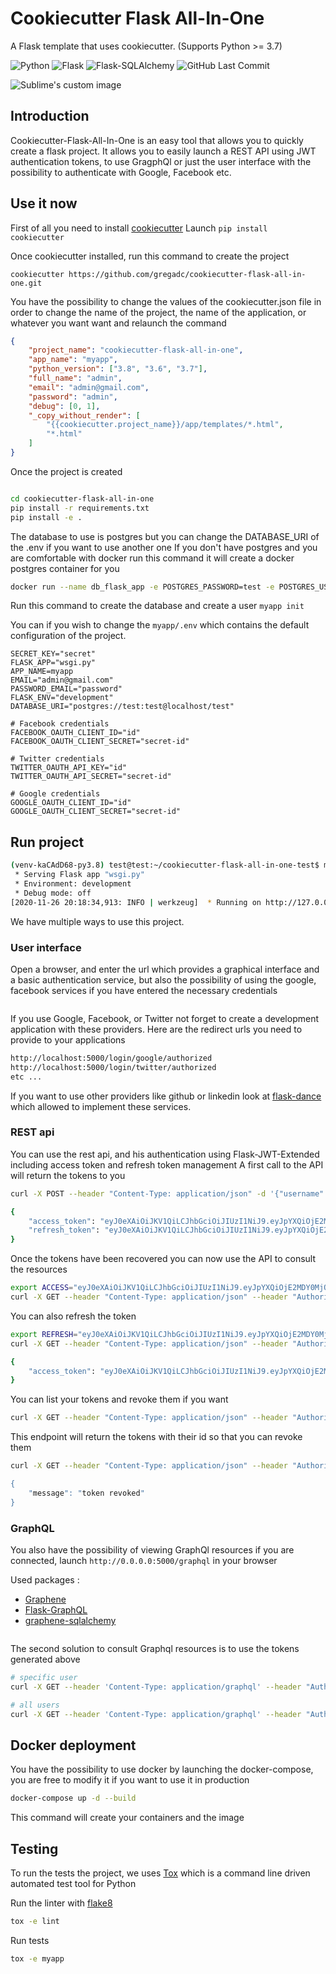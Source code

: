 # Cookiecutter Flask All-In-One

A Flask template that uses cookiecutter. (Supports Python >= 3.7)

![Python](https://img.shields.io/badge/Python-v^3.7-blue.svg?logo=python&longCache=true&logoColor=white&colorB=5e81ac&style=flat-square&colorA=4c566a)
![Flask](https://img.shields.io/badge/Flask-v2.2.4-blue.svg?longCache=true&logo=flask&style=flat-square&logoColor=white&colorB=5e81ac&color%20%20%20%20A=4c566a)
![Flask-SQLAlchemy](https://img.shields.io/badge/Flask--SQLAlchemy-3.0.2-red.svg?longCache=true&style=flat-square&logo=flask&logoColor=whit%20%20%20%20e&colorA=4c566a&colorB=5e81ac)
![GitHub Last Commit](https://img.shields.io/github/last-commit/google/skia.svg?style=flat-square&colorA=4c566a&colorB=a3be8c)

<p>
  <img src="{{cookiecutter.project_name}}/{{cookiecutter.app_name}}/static/img/cookiecutter.png" alt="Sublime's custom image"/>
</p>

## Introduction

Cookiecutter-Flask-All-In-One is an easy tool that allows you to quickly create a flask project.
It allows you to easily launch a REST API using JWT authentication tokens, to use GragphQl or just the user interface with the possibility to authenticate with Google, Facebook etc.

## Use it now

First of all you need to install [cookiecutter](https://cookiecutter.readthedocs.io/en/1.7.2/) 
Launch `pip install cookiecutter`

Once cookiecutter installed, run this command to create the project
```
cookiecutter https://github.com/gregadc/cookiecutter-flask-all-in-one.git
```

You have the possibility to change the values of the cookiecutter.json file in order to change the name of the project, the name of the application, or whatever you want want and relaunch the command
```json
{
    "project_name": "cookiecutter-flask-all-in-one",
    "app_name": "myapp",
    "python_version": ["3.8", "3.6", "3.7"],
    "full_name": "admin",
    "email": "admin@gmail.com",
    "password": "admin",
    "debug": [0, 1],
    "_copy_without_render": [
        "{{cookiecutter.project_name}}/app/templates/*.html",
        "*.html"
    ]
}
```

Once the project is created
```bash

cd cookiecutter-flask-all-in-one
pip install -r requirements.txt
pip install -e .

```
The database to use is postgres but you can change the DATABASE_URI of the .env if you want to use another one
If you don't have postgres and you are comfortable with docker run this command it will create a docker postgres container for you

```bash
docker run --name db_flask_app -e POSTGRES_PASSWORD=test -e POSTGRES_USER=test -e POSTGRES_DB=test -p 5432:5432 -d postgres
```

Run this command to create the database and create a user
`myapp init`

You can if you wish to change the `myapp/.env` which contains the default configuration of the project.

```
SECRET_KEY="secret" 
FLASK_APP="wsgi.py"
APP_NAME=myapp
EMAIL="admin@gmail.com"
PASSWORD_EMAIL="password"
FLASK_ENV="development"
DATABASE_URI="postgres://test:test@localhost/test"

# Facebook credentials
FACEBOOK_OAUTH_CLIENT_ID="id"
FACEBOOK_OAUTH_CLIENT_SECRET="secret-id"

# Twitter credentials
TWITTER_OAUTH_API_KEY="id"
TWITTER_OAUTH_API_SECRET="secret-id"

# Google credentials
GOOGLE_OAUTH_CLIENT_ID="id"
GOOGLE_OAUTH_CLIENT_SECRET="secret-id"
```

## Run project

```bash
(venv-kaCAdD68-py3.8) test@test:~/cookiecutter-flask-all-in-one-test$ myapp run
 * Serving Flask app "wsgi.py"
 * Environment: development
 * Debug mode: off
[2020-11-26 20:18:34,913: INFO | werkzeug]  * Running on http://127.0.0.1:5000/ (Press CTRL+C to quit)
```

We have multiple ways to use this project.

### User interface

Open a browser, and enter the url which provides a graphical interface and a basic authentication service, but also the possibility of using the google, facebook services if you have entered the necessary credentials

<p align="center">
  <img src="{{cookiecutter.project_name}}/{{cookiecutter.app_name}}/static/img/auth.png" alt=""/>
</p>

If you use Google, Facebook, or Twitter not forget to create a development application with these providers.
Here are the redirect urls you need to provide to your applications
```bash
http://localhost:5000/login/google/authorized
http://localhost:5000/login/twitter/authorized
etc ...
```
If you want to use other providers like github or linkedin look at [flask-dance](https://flask-dance.readthedocs.io/en/latest/) which allowed to implement these services.

### REST api

You can use the rest api, and his authentication using Flask-JWT-Extended including access token and refresh token management
A first call to the API will return the tokens to you
```bash
curl -X POST --header "Content-Type: application/json" -d '{"username": "admin", "password": "admin"}' http://localhost:5000/api/login

{
    "access_token": "eyJ0eXAiOiJKV1QiLCJhbGciOiJIUzI1NiJ9.eyJpYXQiOjE2MDY0MjQzOTAsIm5iZiI6MTYwNjQyNDM5MCwianRpIjoiYWU3ZjdiZjctMjkzYS00OTcwLThlNGYtNjMwNGY4MGExYjZhIiwiZXhwIjoxNjA2NDI1MjkwLCJpZGVudGl0eSI6InRvdG8iLCJmcmVzaCI6ZmFsc2UsInR5cGUiOiJhY2Nlc3MifQ.Dbly2Mln9cD6olEMnoCxvoJ1rUGdjQgP6ekGJY5sOXw"
    "refresh_token": "eyJ0eXAiOiJKV1QiLCJhbGciOiJIUzI1NiJ9.eyJpYXQiOjE2MDY0MjQ0NTgsIm5iZiI6MTYwNjQyNDQ1OCwianRpIjoiN2MyZGY2ZjAtZDZhZC00ZTI4LTk0NTktMDMyYzkwMDFkODI3IiwiZXhwIjoxNjA5MDE2NDU4LCJpZGVudGl0eSI6InRvdG8iLCJ0eXBlIjoicmVmcmVzaCJ9.IkQ93fdjH-w3veiVOZf92fTPbkrLXwXp37I5uBCgIYU"
}
```
Once the tokens have been recovered you can now use the API to consult the resources

```bash
export ACCESS="eyJ0eXAiOiJKV1QiLCJhbGciOiJIUzI1NiJ9.eyJpYXQiOjE2MDY0MjQzOTAsIm5iZiI6MTYwNjQyNDM5MCwianRpIjoiYWU3ZjdiZjctMjkzYS00OTcwLThlNGYtNjMwNGY4MGExYjZhIiwiZXhwIjoxNjA2NDI1MjkwLCJpZGVudGl0eSI6InRvdG8iLCJmcmVzaCI6ZmFsc2UsInR5cGUiOiJhY2Nlc3MifQ.Dbly2Mln9cD6olEMnoCxvoJ1rUGdjQgP6ekGJY5sOXw"
curl -X GET --header "Content-Type: application/json" --header "Authorization: Bearer $ACCESS" http://localhost:5000/api/users
```

You can also refresh the token
```bash
export REFRESH="eyJ0eXAiOiJKV1QiLCJhbGciOiJIUzI1NiJ9.eyJpYXQiOjE2MDY0MjQ0NTgsIm5iZiI6MTYwNjQyNDQ1OCwianRpIjoiN2MyZGY2ZjAtZDZhZC00ZTI4LTk0NTktMDMyYzkwMDFkODI3IiwiZXhwIjoxNjA5MDE2NDU4LCJpZGVudGl0eSI6InRvdG8iLCJ0eXBlIjoicmVmcmVzaCJ9.IkQ93fdjH-w3veiVOZf92fTPbkrLXwXp37I5uBCgIYU"
curl -X GET --header "Content-Type: application/json" --header "Authorization: Bearer $REFRESH" http://localhost:5000/api/refresh

{
    "access_token": "eyJ0eXAiOiJKV1QiLCJhbGciOiJIUzI1NiJ9.eyJpYXQiOjE2MDY0MjUzNjUsIm5iZiI6MTYwNjQyNTM2NSwianRpIjoiZmQ3Y2RiMmYtZTZlZC00NDdmLTg3ZWItNzg2ZTc1ZGY0NzYzIiwiZXhwIjoxNjA2NDI2MjY1LCJpZGVudGl0eSI6InRvdG8iLCJmcmVzaCI6ZmFsc2UsInR5cGUiOiJhY2Nlc3MifQ.hLrksk8nKrqY4wED1QYOGjIXhR-Rq7Zf_TalhPsJ-sI"
}
```

You can list your tokens and revoke them if you want
```bash
curl -X GET --header "Content-Type: application/json" --header "Authorization: Bearer $NEW_ACCESS http://localhost:5000/api/tokens
```
This endpoint will return the tokens with their id so that you can revoke them
```bash
curl -X GET --header "Content-Type: application/json" --header "Authorization: Bearer $NEW_ACCESS http://localhost:5000/api/revoke_token/<token_id>

{
    "message": "token revoked"
}
```

### GraphQL

You also have the possibility of viewing GraphQl resources if you are connected, launch `http://0.0.0.0:5000/graphql` in your browser

Used packages :

* [Graphene](https://docs.graphene-python.org/en/latest/)
* [Flask-GraphQL](https://github.com/graphql-python/flask-graphql)
* [graphene-sqlalchemy](https://readthedocs.org/projects/graphene-sqlalchemy/)

<p align="center">
  <img src="{{cookiecutter.project_name}}/{{cookiecutter.app_name}}/static/img/graph.png" alt=""/>
</p>

The second solution to consult Graphql resources is to use the tokens generated above

```bash
# specific user
curl -X GET --header 'Content-Type: application/graphql' --header "Authorization: Bearer $ACCESS" --data-raw '{ users(userId:1){ edges{ node{ email, username } } } }' http://0.0.0.0:5000/graphql

# all users
curl -X GET --header 'Content-Type: application/graphql' --header "Authorization: Bearer $ACCESS" --data-raw '{ users{ edges{ node{ email, username } } } }' http://0.0.0.0:5000/graphql
```

## Docker deployment

You have the possibility to use docker by launching the docker-compose, you are free to modify it if you want to use it in production
```bash
docker-compose up -d --build
```
This command will create your containers and the image

## Testing
To run the tests the project, we uses [Tox](https://tox.readthedocs.io/en/latest/) which is a command line driven automated test tool for Python

Run the linter with [flake8](https://flake8.pycqa.org/en/latest/)
```bash
tox -e lint 
```
Run tests
```bash
tox -e myapp
```
